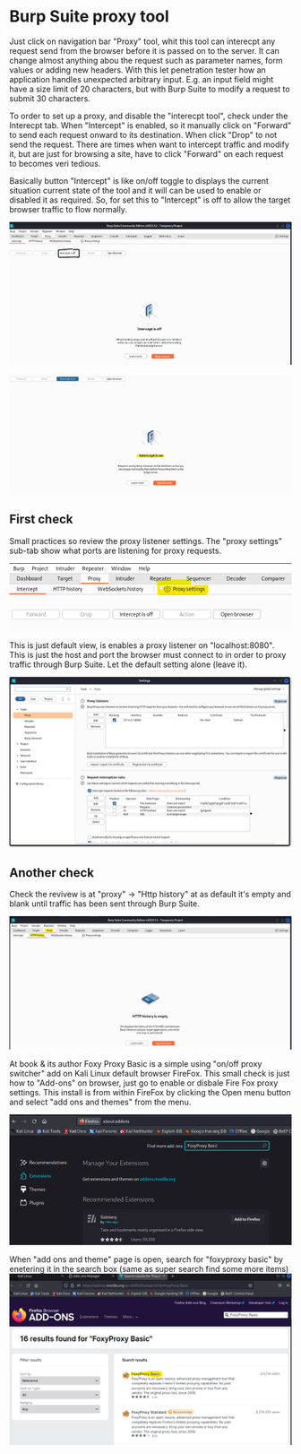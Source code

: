 # Burp Suite proxy tool

Just click on navigation bar "Proxy" tool, whit this tool can interecpt any request send from the browser before it is passed on to the server. It can change almost anything abou the request such as parameter names, form values or adding new headers. With this let penetration tester how an application handles unexpected arbitrary input. E.g. an input field might have a size limit of 20 characters, but with Burp Suite to modify a request to submit 30 characters.

To order to set up a proxy, and disable the "interecpt tool", check under the Interecpt tab. When "Intercept" is enabled, so it manually click on "Forward" to send each request onward to its destination. When click "Drop" to not send the request. There are times when want to intercept traffic and modify it, but are just for browsing a site, have to click "Forward" on each request to becomes veri tedious.

Basically button "Intercept" is like on/off toggle to displays the current situation current state of the tool and it will can be used to enable or disabled it as required. So, for set this to "Intercept" is off to allow the target browser traffic to flow normally.

![Alt text](BurpSuite_images/burpsuiteProxy-1.png)

![Alt text](BurpSuite_images/burpsuiteProxy-2.png)


## First check

Small practices so review the proxy listener settings. The "proxy settings" sub-tab show what ports are listening for proxy requests.

![Alt text](BurpSuite_images/burpsuiteProxy-3.png)

This is just default view, is enables a proxy listener on "localhost:8080". This is just the host and port the browser must connect to in order to proxy traffic through Burp Suite. Let the default setting alone (leave it).

![Alt text](BurpSuite_images/burpsuiteProxy-4.png)


## Another check
<!-- Offensive-Security-OSCP-by-Offensive-Security_2020.pdf PAGE; 255 - --> 

Check the revivew is at "proxy" -> "Http history" at as default it's empty and blank until traffic has been sent through Burp Suite.

![Alt text](BurpSuite_images/burpsuit-scan-1.png)

At book & its author Foxy Proxy Basic is a simple using "on/off proxy switcher" add on Kali Linux default browser FireFox. This small check is just how to "Add-ons" on browser, just go to enable or disbale Fire Fox proxy settings. This install is from within FireFox by clicking the Open menu button and select "add ons and themes" from the menu.

![Alt text](BurpSuite_images/burpsuit-scan-3.png)

When "add ons and theme" page is open, search for "foxyproxy basic" by enetering it in the search box (same as super search find some more items)
![Alt text](BurpSuite_images/burpsuit-scan-4.png)












